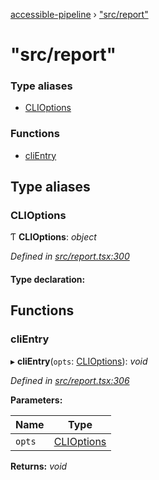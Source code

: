 [accessible-pipeline](../README.md) › ["src/report"](_src_report_.md)

# "src/report"

### Type aliases

* [CLIOptions](_src_report_.md#clioptions)

### Functions

* [cliEntry](_src_report_.md#clientry)

## Type aliases

###  CLIOptions

Ƭ **CLIOptions**: *object*

*Defined in [src/report.tsx:300](https://github.com/ArtemKolichenkov/accessible-pipeline/blob/e65b98b/src/report.tsx#L300)*

#### Type declaration:

## Functions

###  cliEntry

▸ **cliEntry**(`opts`: [CLIOptions](_src_report_.md#clioptions)): *void*

*Defined in [src/report.tsx:306](https://github.com/ArtemKolichenkov/accessible-pipeline/blob/e65b98b/src/report.tsx#L306)*

**Parameters:**

Name | Type |
------ | ------ |
`opts` | [CLIOptions](_src_report_.md#clioptions) |

**Returns:** *void*
